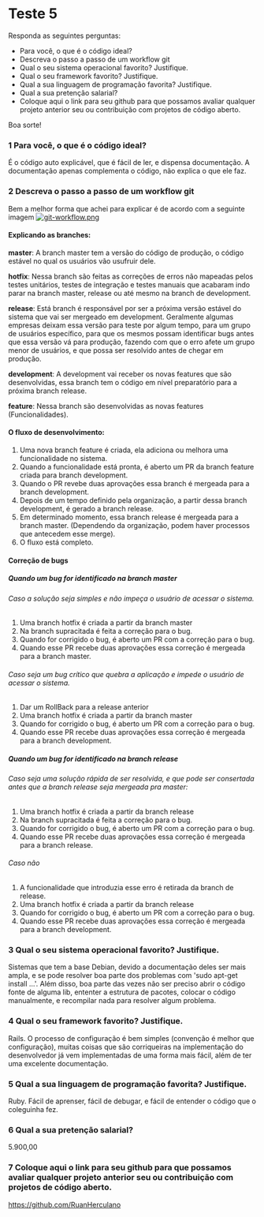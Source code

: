 # Teste 5

Responda as seguintes perguntas:

+ Para você, o que é o código ideal?
+ Descreva o passo a passo de um workflow git
+ Qual o seu sistema operacional favorito? Justifique.
+ Qual o seu framework favorito? Justifique.
+ Qual a sua linguagem de programação favorita? Justifique.
+ Qual a sua pretenção salarial?
+ Coloque aqui o link para seu github para que possamos avaliar qualquer projeto anterior seu ou contribuição com projetos de código aberto.

Boa sorte!


### 1 Para você, o que é o código ideal?

É o código auto explicável, que é fácil de ler, e dispensa documentação.
A documentação apenas complementa o código, não explica o que ele faz.

### 2 Descreva o passo a passo de um workflow git

Bem a melhor forma que achei para explicar é de acordo com a seguinte imagem
[![git-workflow.png](https://s1.postimg.org/7urmq8mob3/git-workflow.png)](https://postimg.org/image/6dlhohijkb/)

#### Explicando as branches:

**master**: A branch master tem a versão do código de produção, o código estável no qual os usuários
vão usufruir dele.

**hotfix**: Nessa branch são feitas as correções de erros não mapeadas pelos testes unitários,
testes de integração e testes manuais que acabaram indo parar na branch master,
release ou até mesmo na branch de development.

**release**: Está branch é responsável por ser a próxima versão estável do sistema
que vai ser mergeado em development. Geralmente algumas empresas deixam essa versão para teste por algum tempo,
para um grupo de usuários específico, para que os mesmos possam identificar bugs antes que essa
versão vá para produção, fazendo com que o erro afete um grupo menor de usuários,
e que possa ser resolvido antes de chegar em produção.

**development**: A development vai receber os novas features que são desenvolvidas, essa branch tem o código
em nível preparatório para a próxima branch release.

**feature**: Nessa branch são desenvolvidas as novas features (Funcionalidades).

#### O fluxo de desenvolvimento:
  
1. Uma nova branch feature é criada, ela adiciona ou melhora uma funcionalidade no sistema.
2. Quando a funcionalidade está pronta, é aberto um PR da branch feature criada para branch development.
3. Quando o PR revebe duas aprovações essa branch é mergeada para a branch development.
4. Depois de um tempo definido pela organização, a partir dessa branch development,
é gerado a branch release.
5. Em determinado momento, essa branch release é mergeada para a branch master.
(Dependendo da organização, podem haver processos que antecedem esse merge).
6. O fluxo está completo.

#### Correção de bugs  
##### Quando um bug for identificado na branch master
###### Caso a solução seja simples e não impeça o usuário de acessar o sistema.
1. Uma branch hotfix é criada a partir da branch master
2. Na branch supracitada é feita a correção para o bug.
3. Quando for corrigido o bug, é aberto um PR com a correção para o bug.
4. Quando esse PR recebe duas aprovações essa correção é mergeada para a branch master.

###### Caso seja um bug crítico que quebra a aplicação e impede o usuário de acessar o sistema.
1. Dar um RollBack para a release anterior
2. Uma branch hotfix é criada a partir da branch master
3. Quando for corrigido o bug, é aberto um PR com a correção para o bug.
4. Quando esse PR recebe duas aprovações essa correção é mergeada para a branch development.

##### Quando um bug for identificado na branch release
###### Caso seja uma solução rápida de ser resolvida, e que pode ser consertada antes que a branch release seja mergeada pra master:
1. Uma branch hotfix é criada a partir da branch release
2. Na branch supracitada é feita a correção para o bug.
3. Quando for corrigido o bug, é aberto um PR com a correção para o bug.
4. Quando esse PR recebe duas aprovações essa correção é mergeada para a branch release.	

###### Caso não
1. A funcionalidade que introduzia esse erro é retirada da branch de release.
2. Uma branch hotfix é criada a partir da branch release
3. Quando for corrigido o bug, é aberto um PR com a correção para o bug.
4. Quando esse PR recebe duas aprovações essa correção é mergeada para a branch development.

### 3 Qual o seu sistema operacional favorito? Justifique.
Sistemas que tem a base Debian, devido a documentação deles ser mais ampla,
e se pode resolver boa parte dos problemas com 'sudo apt-get install ...'. Além disso,
boa parte das vezes não ser preciso abrir o código fonte de alguma lib,
ententer a estrutura de pacotes, colocar o código manualmente,
e recompilar nada para resolver algum problema.

### 4 Qual o seu framework favorito? Justifique.
Rails. O processo de configuração é bem simples (convenção é melhor que configuração), muitas coisas que são corriqueiras
na implementação do desenvolvedor já vem implementadas de uma forma mais fácil, além de ter uma excelente documentação.

### 5 Qual a sua linguagem de programação favorita? Justifique.
Ruby. Fácil de aprenser, fácil de debugar, e fácil de entender o código que o coleguinha fez.

### 6 Qual a sua pretenção salarial?
5.900,00

### 7 Coloque aqui o link para seu github para que possamos avaliar qualquer projeto anterior seu ou contribuição com projetos de código aberto.
	
https://github.com/RuanHerculano
